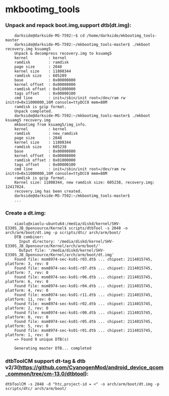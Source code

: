 mkbootimg_tools
===============

### Unpack and repack boot.img,support dtb(dt.img):
		darkside@darkside-MS-7592:~$ cd /home/darkside/mkbootimg_tools-master
		darkside@darkside-MS-7592:~/mkbootimg_tools-master$ ./mkboot recovery.img ksuamg5
		Unpack & decompress recovery.img to ksuamg5
		kernel         : kernel
		ramdisk        : ramdisk
		page size      : 2048
		kernel size    : 11808344
		ramdisk size   : 605289
		base           : 0x00000800
		kernel offset  : 0x00008000
		ramdisk offset : 0x01000000
		tags offset    : 0x00000100
		cmd line       : init=/sbin/init root=/dev/ram rw initrd=0x11000000,16M console=ttyDCC0 mem=88M
		ramdisk is gzip format.
		Unpack completed.
		darkside@darkside-MS-7592:~/mkbootimg_tools-master$ ./mkboot ksuamg5 recovery.img
		mkbootimg from ksuamg5/img_info.
		kernel         : kernel
		ramdisk        : new_ramdisk
		page size      : 2048
		kernel size    : 11808344
		ramdisk size   : 605238
		base           : 0x00000800
		kernel offset  : 0x00008000
		ramdisk offset : 0x01000000
		tags offset    : 0x00000100
		cmd line       : init=/sbin/init root=/dev/ram rw initrd=0x11000000,16M console=ttyDCC0 mem=88M
		ramdisk is gzip format.
		Kernel size: 11808344, new ramdisk size: 605238, recovery.img: 12417024.
		recovery.img has been created.
		darkside@darkside-MS-7592:~/mkbootimg_tools-master$ 
		...

### Create a dt.img:
		xiaolu@xiaolu-ubuntu64:/media/diskd/kernel/SHV-E330S_JB_Opensource/Kernel$ scripts/dtbTool -s 2048 -o arch/arm/boot/dt.img -p scripts/dtc/ arch/arm/boot/
		DTB combiner:
		  Input directory: '/media/diskd/kernel/SHV-E330S_JB_Opensource/Kernel/arch/arm/boot/'
		  Output file: '/media/diskd/kernel/SHV-E330S_JB_Opensource/Kernel/arch/arm/boot/dt.img'
		Found file: msm8974-sec-ks01-r03.dtb ... chipset: 2114015745, platform: 3, rev: 0
		Found file: msm8974-sec-ks01-r07.dtb ... chipset: 2114015745, platform: 7, rev: 0
		Found file: msm8974-sec-ks01-r06.dtb ... chipset: 2114015745, platform: 6, rev: 0
		Found file: msm8974-sec-ks01-r04.dtb ... chipset: 2114015745, platform: 4, rev: 0
		Found file: msm8974-sec-ks01-r11.dtb ... chipset: 2114015745, platform: 11, rev: 0
		Found file: msm8974-sec-ks01-r02.dtb ... chipset: 2114015745, platform: 2, rev: 0
		Found file: msm8974-sec-ks01-r00.dtb ... chipset: 2114015745, platform: 0, rev: 0
		Found file: msm8974-sec-ks01-r05.dtb ... chipset: 2114015745, platform: 5, rev: 0
		Found file: msm8974-sec-ks01-r01.dtb ... chipset: 2114015745, platform: 1, rev: 0
		=> Found 9 unique DTB(s)

		Generating master DTB... completed


### dtbToolCM support dt-tag & dtb v2/3(https://github.com/CyanogenMod/android_device_qcom_common/tree/cm-13.0/dtbtool):

 	dtbToolCM -s 2048 -d "htc,project-id = <" -o arch/arm/boot/dt.img -p scripts/dtc/ arch/arm/boot/

